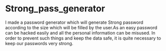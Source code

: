 # Strong_pass_generator
I made a password generator which will generate Strong password according to the size which will be filled by the user.As an easy password can be hacked easily and all the personal information can be misused. In order to prevent such things and keep the data safe, it is quite necessary to keep our passwords very strong.
